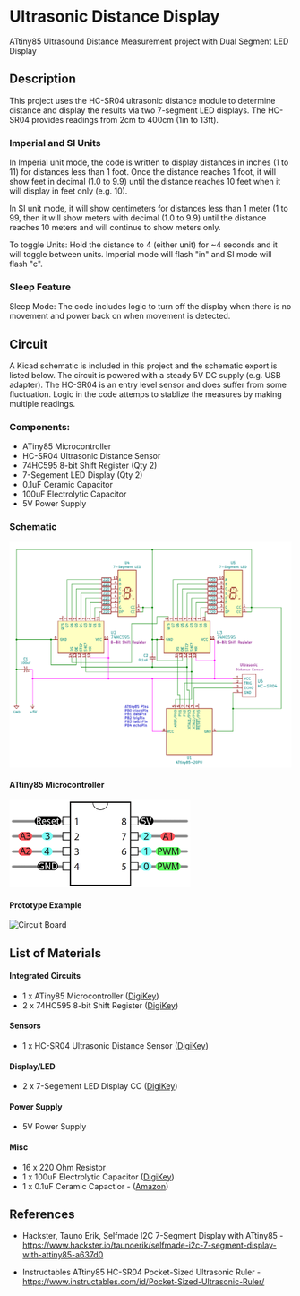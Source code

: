 # Ultrasonic Distance Display
ATtiny85 Ultrasound Distance Measurement project with Dual Segment LED Display

## Description
This project uses the HC-SR04 ultrasonic distance module to determine distance and display the results via two 7-segment LED displays. The HC-SR04 provides readings from 2cm to 400cm (1in to 13ft).

### Imperial and SI Units
In Imperial unit mode, the code is written to display distances in inches (1 to 11) for distances less than 1 foot.  Once the distance reaches 1 foot, it will show feet in decimal (1.0 to 9.9) until the distance reaches 10 feet when it will display in feet only (e.g. 10). 

In SI unit mode, it will show centimeters for distances less than 1 meter (1 to 99, then it will show meters with decimal (1.0 to 9.9) until the distance reaches 10 meters and will continue to show meters only.

To toggle Units:  Hold the distance to 4 (either unit) for ~4 seconds and it will toggle between units.  Imperial mode will flash "in" and SI mode will flash "c".

### Sleep Feature
Sleep Mode: The code includes logic to turn off the display when
there is no movement and power back on when movement is detected.

## Circuit
A Kicad schematic is included in this project and the schematic export is listed below. The circuit is powered with a steady 5V DC supply (e.g. USB adapter).  The HC-SR04 is an entry level sensor and does suffer from some fluctuation. Logic in the code attemps to stablize the measures by making multiple readings.

### Components:
* ATiny85 Microcontroller
* HC-SR04 Ultrasonic Distance Sensor
* 74HC595 8-bit Shift Register (Qty 2)
* 7-Segement LED Display (Qty 2)
* 0.1uF Ceramic Capacitor
* 100uF Electrolytic Capacitor
* 5V Power Supply

### Schematic
![Circuit Board](images/schematic.png)

#### ATtiny85 Microcontroller
![Circuit Board](images/ATtiny85pins.png)

#### Prototype Example
![Circuit Board](images/prototype.png)

## List of Materials
#### Integrated Circuits
* 1 x ATiny85 Microcontroller ([DigiKey](https://www.digikey.com/product-detail/en/microchip-technology/ATTINY85-20PU/ATTINY85-20PU-ND/735469))
* 2 x 74HC595 8-bit Shift Register ([DigiKey](https://www.digikey.com/product-detail/en/texas-instruments/SN74HC595N/296-1600-5-ND/277246))
#### Sensors
* 1 x HC-SR04 Ultrasonic Distance Sensor ([DigiKey](https://www.digikey.com/product-detail/en/adafruit-industries-llc/3942/1528-2711-ND/9658069))
#### Display/LED
* 2 x 7-Segement LED Display CC ([DigiKey](https://www.digikey.com/product-detail/en/inolux/INND-TS56RCB/1830-1161-ND/7604995))
#### Power Supply
* 5V Power Supply
#### Misc
* 16 x 220 Ohm Resistor
* 1 x 100uF Electrolytic Capacitor ([DigiKey](https://www.digikey.com/product-detail/en/panasonic-electronic-components/ECA-1CM101I/P10408TB-ND/268493))
* 1 x 0.1uF Ceramic Capactior - ([Amazon](https://www.amazon.com/Almencla-100Pcs-Ceramic-Capacitor-Electronic/dp/B07LD9T497))


## References
* Hackster, Tauno Erik, Selfmade I2C 7-Segment Display with ATtiny85 - https://www.hackster.io/taunoerik/selfmade-i2c-7-segment-display-with-attiny85-a637d0

* Instructables ATtiny85 HC-SR04 Pocket-Sized Ultrasonic Ruler - 
https://www.instructables.com/id/Pocket-Sized-Ultrasonic-Ruler/

